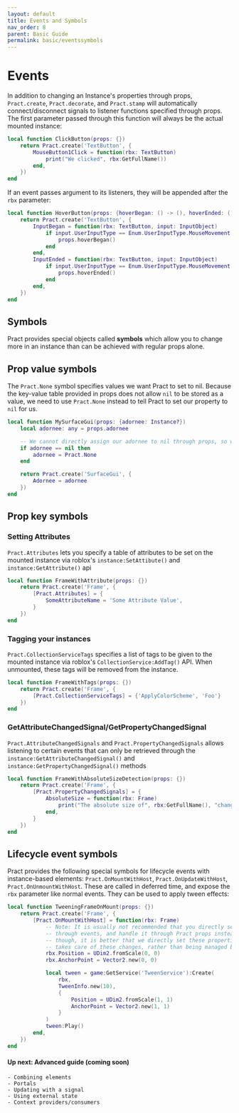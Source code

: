 ```yaml
---
layout: default
title: Events and Symbols
nav_order: 8
parent: Basic Guide
permalink: basic/eventssymbols
---
```


# Events

In addition to changing an Instance's properties through props, `Pract.create`, `Pract.decorate`, and `Pract.stamp` will automatically connect/disconnect signals to listener functions specified through props. The first parameter passed through this function will always be the actual mounted instance:

```lua
local function ClickButton(props: {})
    return Pract.create('TextButton', {
        MouseButton1Click = function(rbx: TextButton)
            print("We clicked", rbx:GetFullName())
        end,
    })
end
```

If an event passes argument to its listeners, they will be appended after the `rbx` parameter:
```lua
local function HoverButton(props: {hoverBegan: () -> (), hoverEnded: () -> ()})
    return Pract.create('TextButton', {
        InputBegan = function(rbx: TextButton, input: InputObject)
            if input.UserInputType == Enum.UserInputType.MouseMovement then
                props.hoverBegan()
            end
        end,
        InputEnded = function(rbx: TextButton, input: InputObject)
            if input.UserInputType == Enum.UserInputType.MouseMovement then
                props.hoverEnded()
            end
        end,
    })
end
```

## Symbols

Pract provides special objects called **symbols** which allow you to change more in an instance than can be achieved with regular props alone.

## Prop value symbols

The `Pract.None` symbol specifies values we want Pract to set to nil. Because the key-value table provided in props does not allow `nil` to be stored as a value, we need to use `Pract.None` instead to tell Pract to set our property to `nil` for us.

```lua
local function MySurfaceGui(props: {adornee: Instance?})
    local adornee: any = props.adornee

    -- We cannot directly assign our adornee to nil through props, so we must use a symbol here!
    if adornee == nil then
        adornee = Pract.None
    end

    return Pract.create('SurfaceGui', {
        Adornee = adornee
    })
end
```

## Prop key symbols

### Setting Attributes

`Pract.Attributes` lets you specify a table of attributes to be set on the mounted instance via roblox's `instance:SetAttibute()` and `instance:GetAttribute()` api

```lua
local function FrameWithAttribute(props: {})
    return Pract.create('Frame', {
        [Pract.Attributes] = {
            SomeAttributeName = 'Some Attribute Value',
        }
    })
end
```

### Tagging your instances

`Pract.CollectionServiceTags` specifies a list of tags to be given to the mounted instance via roblox's `CollectionService:AddTag()` API. When unmounted, these tags will be removed from the instance.

```lua
local function FrameWithTags(props: {})
    return Pract.create('Frame', {
        [Pract.CollectionServiceTags] = {'ApplyColorScheme', 'Foo'}
    })
end
```

### GetAttributeChangedSignal/GetPropertyChangedSignal

`Pract.AttributeChangedSignals` and `Pract.PropertyChangedSignals` allows listening to certain events that can only be retrieved through the `instance:GetAttributeChangedSignal()` and `instance:GetPropertyChangedSignal()` methods

```lua
local function FrameWithAbsoluteSizeDetection(props: {})
    return Pract.create('Frame', {
        [Pract.PropertyChangedSignals] = {
            AbsoluteSize = function(rbx: Frame)
                print("The absolute size of", rbx:GetFullName(), "changed!")
            end,
        }
    })
end
```

## Lifecycle event symbols

Pract provides the following special symbols for lifecycle events with instance-based elements: `Pract.OnMountWithHost`, `Pract.OnUpdateWithHost`, `Pract.OnUnmountWithHost`. These are called in deferred time, and expose the `rbx` parameter like normal events. They can be used to apply tween effects:

```lua
local function TweeningFrameOnMount(props: {})
    return Pract.create('Frame', {
        [Pract.OnMountWithHost] = function(rbx: Frame)
            -- Note: It is usually not recommended that you directly set an instance's properties
            -- through events, and handle it through Pract props instead. In the case of tweens
            -- though, it is better that we directly set these properties here so that the tween
            -- takes care of these changes, rather than being managed by Pract in any way.
            rbx.Position = UDim2.fromScale(0, 0)
            rbx.AnchorPoint = Vector2.new(0, 0)

            local tween = game:GetService('TweenService'):Create(
                rbx,
                TweenInfo.new(10),
                {
                    Position = UDim2.fromScale(1, 1)
                    AnchorPoint = Vector2.new(1, 1)
                }
            )
            tween:Play()
        end,
    })
end
```

#### Up next: Advanced guide (coming soon)
    - Combining elements
    - Portals
    - Updating with a signal
    - Using external state
    - Context providers/consumers